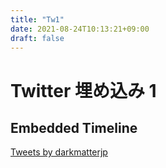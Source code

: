 ```yaml
---
title: "Tw1"
date: 2021-08-24T10:13:21+09:00
draft: false
---
```


# Twitter 埋め込み 1

## Embedded Timeline

<a class="twitter-timeline" href="https://twitter.com/darkmatterjp?ref_src=twsrc%5Etfw">Tweets by darkmatterjp</a> <script async src="https://platform.twitter.com/widgets.js" charset="utf-8"></script>

